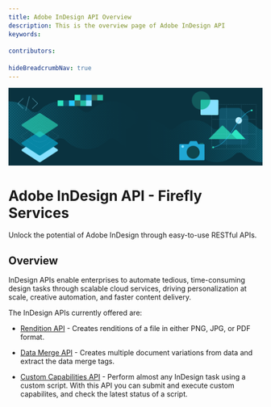 ```yaml
---
title: Adobe InDesign API Overview
description: This is the overview page of Adobe InDesign API
keywords:
  
contributors:
  
hideBreadcrumbNav: true
---
```


<Hero slots="image, heading, text" background="rgb(64, 34, 138)"/>

![Hero image](./hero.png)

# Adobe InDesign API - Firefly Services

Unlock the potential of Adobe InDesign through easy-to-use RESTful APIs.

## Overview

InDesign APIs enable enterprises to automate tedious, time-consuming design tasks through scalable cloud services, driving personalization at scale, creative automation, and faster content delivery.

The InDesign APIs currently offered are:

- [Rendition API](src/pages/indesign/api/rendition.md) -  Creates renditions of a file in either PNG, JPG, or PDF format.

- [Data Merge API](src/pages/indesign/api/datamerge.md) - Creates multiple document variations from data and extract the data merge tags.

- [Custom Capabilities API](src/pages/indesign/api/capabilities.md) - Perform almost any InDesign task using a custom script. With this API you can submit and execute custom capabilites, and check the latest status of a script.
  